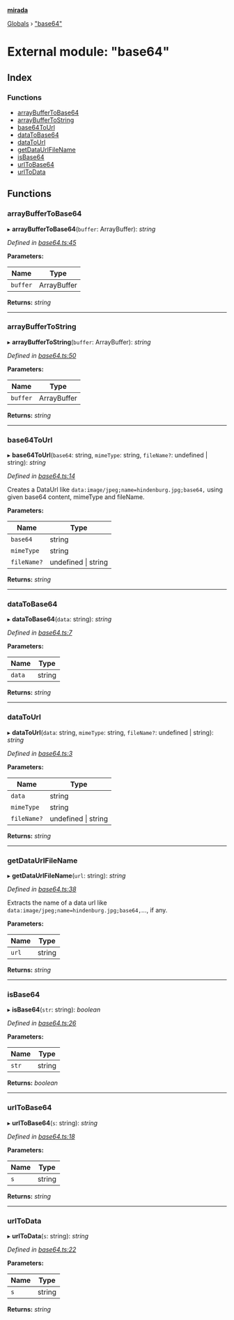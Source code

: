 **[mirada](../README.md)**

[Globals](../README.md) › ["base64"](_base64_.md)

# External module: "base64"

## Index

### Functions

* [arrayBufferToBase64](_base64_.md#arraybuffertobase64)
* [arrayBufferToString](_base64_.md#arraybuffertostring)
* [base64ToUrl](_base64_.md#base64tourl)
* [dataToBase64](_base64_.md#datatobase64)
* [dataToUrl](_base64_.md#datatourl)
* [getDataUrlFileName](_base64_.md#getdataurlfilename)
* [isBase64](_base64_.md#isbase64)
* [urlToBase64](_base64_.md#urltobase64)
* [urlToData](_base64_.md#urltodata)

## Functions

###  arrayBufferToBase64

▸ **arrayBufferToBase64**(`buffer`: ArrayBuffer): *string*

*Defined in [base64.ts:45](https://github.com/cancerberoSgx/mirada/blob/d67acf6/mirada/src/base64.ts#L45)*

**Parameters:**

Name | Type |
------ | ------ |
`buffer` | ArrayBuffer |

**Returns:** *string*

___

###  arrayBufferToString

▸ **arrayBufferToString**(`buffer`: ArrayBuffer): *string*

*Defined in [base64.ts:50](https://github.com/cancerberoSgx/mirada/blob/d67acf6/mirada/src/base64.ts#L50)*

**Parameters:**

Name | Type |
------ | ------ |
`buffer` | ArrayBuffer |

**Returns:** *string*

___

###  base64ToUrl

▸ **base64ToUrl**(`base64`: string, `mimeType`: string, `fileName?`: undefined | string): *string*

*Defined in [base64.ts:14](https://github.com/cancerberoSgx/mirada/blob/d67acf6/mirada/src/base64.ts#L14)*

Creates a DataUrl like `data:image/jpeg;name=hindenburg.jpg;base64,` using given base64 content, mimeType and fileName.

**Parameters:**

Name | Type |
------ | ------ |
`base64` | string |
`mimeType` | string |
`fileName?` | undefined \| string |

**Returns:** *string*

___

###  dataToBase64

▸ **dataToBase64**(`data`: string): *string*

*Defined in [base64.ts:7](https://github.com/cancerberoSgx/mirada/blob/d67acf6/mirada/src/base64.ts#L7)*

**Parameters:**

Name | Type |
------ | ------ |
`data` | string |

**Returns:** *string*

___

###  dataToUrl

▸ **dataToUrl**(`data`: string, `mimeType`: string, `fileName?`: undefined | string): *string*

*Defined in [base64.ts:3](https://github.com/cancerberoSgx/mirada/blob/d67acf6/mirada/src/base64.ts#L3)*

**Parameters:**

Name | Type |
------ | ------ |
`data` | string |
`mimeType` | string |
`fileName?` | undefined \| string |

**Returns:** *string*

___

###  getDataUrlFileName

▸ **getDataUrlFileName**(`url`: string): *string*

*Defined in [base64.ts:38](https://github.com/cancerberoSgx/mirada/blob/d67acf6/mirada/src/base64.ts#L38)*

Extracts the name of a data url like `data:image/jpeg;name=hindenburg.jpg;base64,`..., if any.

**Parameters:**

Name | Type |
------ | ------ |
`url` | string |

**Returns:** *string*

___

###  isBase64

▸ **isBase64**(`str`: string): *boolean*

*Defined in [base64.ts:26](https://github.com/cancerberoSgx/mirada/blob/d67acf6/mirada/src/base64.ts#L26)*

**Parameters:**

Name | Type |
------ | ------ |
`str` | string |

**Returns:** *boolean*

___

###  urlToBase64

▸ **urlToBase64**(`s`: string): *string*

*Defined in [base64.ts:18](https://github.com/cancerberoSgx/mirada/blob/d67acf6/mirada/src/base64.ts#L18)*

**Parameters:**

Name | Type |
------ | ------ |
`s` | string |

**Returns:** *string*

___

###  urlToData

▸ **urlToData**(`s`: string): *string*

*Defined in [base64.ts:22](https://github.com/cancerberoSgx/mirada/blob/d67acf6/mirada/src/base64.ts#L22)*

**Parameters:**

Name | Type |
------ | ------ |
`s` | string |

**Returns:** *string*